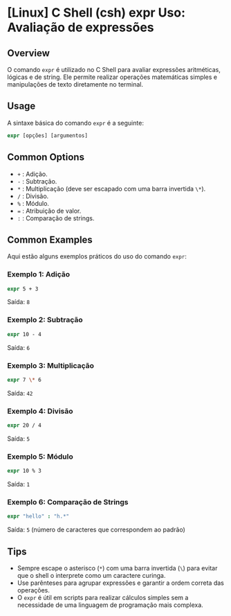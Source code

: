# [Linux] C Shell (csh) expr Uso: Avaliação de expressões

## Overview
O comando `expr` é utilizado no C Shell para avaliar expressões aritméticas, lógicas e de string. Ele permite realizar operações matemáticas simples e manipulações de texto diretamente no terminal.

## Usage
A sintaxe básica do comando `expr` é a seguinte:

```csh
expr [opções] [argumentos]
```

## Common Options
- `+` : Adição.
- `-` : Subtração.
- `*` : Multiplicação (deve ser escapado com uma barra invertida `\*`).
- `/` : Divisão.
- `%` : Módulo.
- `=` : Atribuição de valor.
- `:` : Comparação de strings.

## Common Examples
Aqui estão alguns exemplos práticos do uso do comando `expr`:

### Exemplo 1: Adição
```csh
expr 5 + 3
```
Saída: `8`

### Exemplo 2: Subtração
```csh
expr 10 - 4
```
Saída: `6`

### Exemplo 3: Multiplicação
```csh
expr 7 \* 6
```
Saída: `42`

### Exemplo 4: Divisão
```csh
expr 20 / 4
```
Saída: `5`

### Exemplo 5: Módulo
```csh
expr 10 % 3
```
Saída: `1`

### Exemplo 6: Comparação de Strings
```csh
expr "hello" : "h.*"
```
Saída: `5` (número de caracteres que correspondem ao padrão)

## Tips
- Sempre escape o asterisco (`*`) com uma barra invertida (`\`) para evitar que o shell o interprete como um caractere curinga.
- Use parênteses para agrupar expressões e garantir a ordem correta das operações.
- O `expr` é útil em scripts para realizar cálculos simples sem a necessidade de uma linguagem de programação mais complexa.